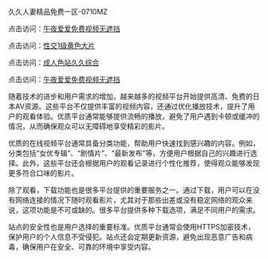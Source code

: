 久久人妻精品免费一区-0710MZ

点击访问：<a href="https://heiliaoxwd5i8.pages.dev">午夜爱爱免费视频无遮挡</a>

点击访问：<a href="https://heiliaozj3tjd.pages.dev">性交1级黄色大片</a>

点击访问：<a href="https://heiliaowzu4ur.pages.dev">成人色站久久综合</a>

点击访问：<a href="https://heiliaoxqkkct.pages.dev">午夜爱爱免费视频无遮挡</a>

随着技术的进步和用户需求的增加，越来越多的视频平台开始提供高清、免费的日本AV资源。这些平台不仅提供丰富的视频内容，还通过优化播放技术，提升了用户的观看体验。优质平台通常能够提供流畅的播放，避免了用户遇到卡顿或缓冲的情况，从而确保观众可以无障碍地享受精彩的影片。

优质的在线视频平台通常具备分类功能，帮助用户快速找到感兴趣的内容。例如，分类包括“女优专辑”、“剧情片”、“最新发布”等，方便用户根据自己的兴趣进行选择。此外，这些平台还会根据用户的观看记录进行个性化推荐，使得观众能够发现更多符合口味的影片。

除了观看，下载功能也是很多平台提供的重要服务之一。通过下载，用户可以在没有网络连接的情况下随时观看影片，尤其对于那些出差或没有稳定网络的观众来说，这项功能是不可或缺的。很多平台提供多种下载选项，满足不同用户的需求。

站点的安全性也是用户选择的重要标准。优质平台通常会使用HTTPS加密技术，保护用户的个人信息不受侵犯。站点还会定期更新资源，避免出现恶意广告和病毒，确保用户在安全、可靠的环境中享受内容。

<span style="display:none;">[Canonical link](https://github.com/tsk543210/xxriben0918 )</span>
